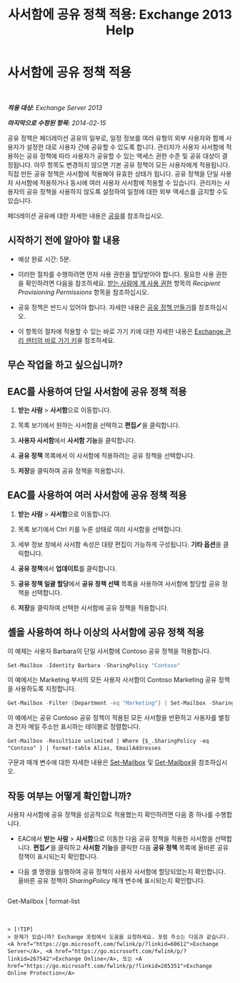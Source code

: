 ﻿---
title: '사서함에 공유 정책 적용: Exchange 2013 Help'
TOCTitle: 사서함에 공유 정책 적용
ms:assetid: dd4cc765-8469-4176-bb6e-d5b0f5235927
ms:mtpsurl: https://technet.microsoft.com/ko-kr/library/JJ657501(v=EXCHG.150)
ms:contentKeyID: 50484306
ms.date: 05/22/2018
mtps_version: v=EXCHG.150
ms.translationtype: MT
---

# 사서함에 공유 정책 적용

 

_**적용 대상:** Exchange Server 2013_

_**마지막으로 수정된 항목:** 2014-02-15_

공유 정책은 페더레이션 공유의 일부로, 일정 정보를 여러 유형의 외부 사용자와 함께 사용자가 설정한 대로 사용자 간에 공유할 수 있도록 합니다. 관리자가 사용자 사서함에 적용하는 공유 정책에 따라 사용자가 공유할 수 있는 액세스 권한 수준 및 공유 대상이 결정됩니다. 아무 항목도 변경하지 않으면 기본 공유 정책이 모든 사용자에게 적용됩니다. 직접 만든 공유 정책은 사서함에 적용해야 유효한 상태가 됩니다. 공유 정책을 단일 사용자 사서함에 적용하거나 동시에 여러 사용자 사서함에 적용할 수 있습니다. 관리자는 사용자의 공유 정책을 사용하지 않도록 설정하여 일정에 대한 외부 액세스를 금지할 수도 있습니다.

페더레이션 공유에 대한 자세한 내용은 [공유](sharing-exchange-2013-help.md)를 참조하십시오.

## 시작하기 전에 알아야 할 내용

  - 예상 완료 시간: 5분.

  - 이러한 절차를 수행하려면 먼저 사용 권한을 할당받아야 합니다. 필요한 사용 권한을 확인하려면 다음을 참조하세요. [받는 사람에 게 사용 권한](recipients-permissions-exchange-2013-help.md) 항목의 *Recipient Provisioning Permissions* 항목을 참조하십시오.

  - 공유 정책은 반드시 있어야 합니다. 자세한 내용은 [공유 정책 만들기](create-a-sharing-policy-exchange-2013-help.md)를 참조하십시오.

  - 이 항목의 절차에 적용할 수 있는 바로 가기 키에 대한 자세한 내용은 [Exchange 관리 센터의 바로 가기 키](keyboard-shortcuts-in-the-exchange-admin-center-exchange-online-protection-help.md)을 참조하세요.

## 무슨 작업을 하고 싶으십니까?

## EAC를 사용하여 단일 사서함에 공유 정책 적용

1.  **받는 사람** \> **사서함**으로 이동합니다.

2.  목록 보기에서 원하는 사서함을 선택하고 **편집**![편집 아이콘](images/JJ218640.6f53ccb2-1f13-4c02-bea0-30690e6ea71d(EXCHG.150).gif "편집 아이콘")을 클릭합니다.

3.  **사용자 사서함**에서 **사서함 기능**을 클릭합니다.

4.  **공유 정책** 목록에서 이 사서함에 적용하려는 공유 정책을 선택합니다.

5.  **저장**을 클릭하여 공유 정책을 적용합니다.

## EAC를 사용하여 여러 사서함에 공유 정책 적용

1.  **받는 사람** \> **사서함**으로 이동합니다.

2.  목록 보기에서 Ctrl 키를 누른 상태로 여러 사서함을 선택합니다.

3.  세부 정보 창에서 사서함 속성은 대량 편집이 가능하게 구성됩니다. **기타 옵션**을 클릭합니다.

4.  **공유 정책**에서 **업데이트**를 클릭합니다.

5.  **공유 정책 일괄 할당**에서 **공유 정책 선택** 목록을 사용하여 사서함에 할당할 공유 정책을 선택합니다.

6.  **저장**을 클릭하여 선택한 사서함에 공유 정책을 적용합니다.

## 셸을 사용하여 하나 이상의 사서함에 공유 정책 적용

이 예제는 사용자 Barbara의 단일 사서함에 Contoso 공유 정책을 적용합니다.

```powershell
Set-Mailbox -Identity Barbara -SharingPolicy "Contoso"
```

이 예에서는 Marketing 부서의 모든 사용자 사서함이 Contoso Marketing 공유 정책을 사용하도록 지정합니다.

```powershell
Get-Mailbox -Filter {Department -eq "Marketing"} | Set-Mailbox -SharingPolicy "Contoso Marketing"
```

이 예에서는 공유 Contoso 공유 정책이 적용된 모든 사서함을 반환하고 사용자를 별칭과 전자 메일 주소만 표시하는 테이블로 정렬합니다.

    Get-Mailbox -ResultSize unlimited | Where {$_.SharingPolicy -eq "Contoso" } | format-table Alias, EmailAddresses

구문과 매개 변수에 대한 자세한 내용은 [Set-Mailbox](https://technet.microsoft.com/ko-kr/library/bb123981\(v=exchg.150\)) 및 [Get-Mailbox](https://technet.microsoft.com/ko-kr/library/bb123685\(v=exchg.150\))을 참조하십시오.

## 작동 여부는 어떻게 확인합니까?

사용자 사서함에 공유 정책을 성공적으로 적용했는지 확인하려면 다음 중 하나를 수행합니다.

  - EAC에서 **받는 사람** \> **사서함**으로 이동한 다음 공유 정책을 적용한 사서함을 선택합니다. **편집**![편집 아이콘](images/JJ218640.6f53ccb2-1f13-4c02-bea0-30690e6ea71d(EXCHG.150).gif "편집 아이콘")을 클릭하고 **사서함 기능**을 클릭한 다음 **공유 정책** 목록에 올바른 공유 정책이 표시되는지 확인합니다.

  - 다음 셸 명령을 실행하여 공유 정책이 사용자 사서함에 할당되었는지 확인합니다. 올바른 공유 정책이 *SharingPolicy* 매개 변수에 표시되는지 확인합니다.
    
    ```powershell
Get-Mailbox <user name> | format-list
```


> [!TIP]
> 문제가 있습니까? Exchange 포럼에서 도움을 요청하세요. 포럼 주소는 다음과 같습니다. <A href="https://go.microsoft.com/fwlink/p/?linkid=60612">Exchange Server</A>, <A href="https://go.microsoft.com/fwlink/p/?linkid=267542">Exchange Online</A>, 또는 <A href="https://go.microsoft.com/fwlink/p/?linkid=285351">Exchange Online Protection</A>



